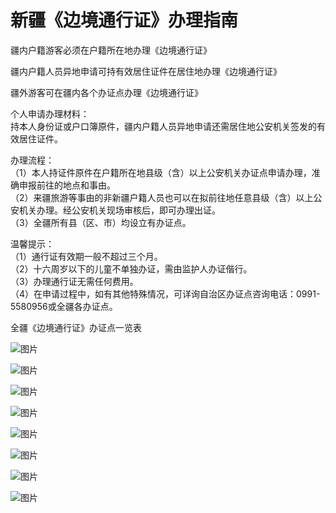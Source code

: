 # 新疆《边境通行证》办理指南  
  
疆内户籍游客必须在户籍所在地办理《边境通行证》  
  
疆内户籍人员异地申请可持有效居住证件在居住地办理《边境通行证》  
  
疆外游客可在疆内各个办证点办理《边境通行证》  
  
个人申请办理材料：  
持本人身份证或户口簿原件，疆内户籍人员异地申请还需居住地公安机关签发的有效居住证件。  
  
办理流程：  
（1）本人持证件原件在户籍所在地县级（含）以上公安机关办证点申请办理，准确申报前往的地点和事由。  
（2）来疆旅游等事由的非新疆户籍人员也可以在拟前往地任意县级（含）以上公安机关办理。经公安机关现场审核后，即可办理出证。  
（3）全疆所有县（区、市）均设立有办证点。  
  
温馨提示：  
（1）通行证有效期一般不超过三个月。  
（2）十六周岁以下的儿童不单独办证，需由监护人办证偕行。  
（3）办理通行证无需任何费用。  
（4）在申请过程中，如有其他特殊情况，可详询自治区办证点咨询电话：0991-5580956或全疆各办证点。  
  
全疆《边境通行证》办证点一览表  
  
![图片](https://cdn.jsdelivr.net/gh/szqq0512/Pic/img/202201212020149.jpeg)  
  
![图片](https://cdn.jsdelivr.net/gh/szqq0512/Pic/img/202201212020148.jpeg)  
  
![图片](https://cdn.jsdelivr.net/gh/szqq0512/Pic/img/202201212020147.jpeg)  
  
![图片](https://cdn.jsdelivr.net/gh/szqq0512/Pic/img/202201212020157.jpeg)  
  
![图片](https://cdn.jsdelivr.net/gh/szqq0512/Pic/img/202201212020156.jpeg)  
  
![图片](https://cdn.jsdelivr.net/gh/szqq0512/Pic/img/202201212020155.jpeg)  
  
![图片](https://cdn.jsdelivr.net/gh/szqq0512/Pic/img/202201212020154.jpeg)  
  
![图片](https://cdn.jsdelivr.net/gh/szqq0512/Pic/img/202201212020153.jpeg)  